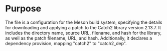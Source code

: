# Purpose
The file is a configuration for the Meson build system, specifying the details for downloading and applying a patch to the Catch2 library version 2.13.7. It includes the directory name, source URL, filename, and hash for the library, as well as the patch filename, URL, and hash. Additionally, it declares a dependency provision, mapping "catch2" to "catch2_dep".
